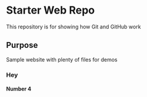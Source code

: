 # Starter Web Repo

This repository is for showing how Git and GitHub work

## Purpose

Sample website with plenty of files for demos

### Hey

#### Number 4
